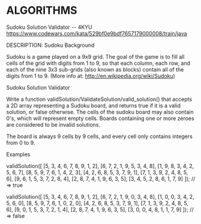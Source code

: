 # ALGORITHMS

Sudoku Solution Validator -- 4KYU
https://www.codewars.com/kata/529bf0e9bdf7657179000008/train/java

DESCRIPTION:
Sudoku Background

Sudoku is a game played on a 9x9 grid. The goal of the game is to fill all cells of the grid with digits from 1 to 9, so that each column, each row, and each of the nine 3x3 sub-grids (also known as blocks) contain all of the digits from 1 to 9.
(More info at: http://en.wikipedia.org/wiki/Sudoku)

Sudoku Solution Validator

Write a function validSolution/ValidateSolution/valid_solution() that accepts a 2D array representing a Sudoku board, and returns true if it is a valid solution, or false otherwise. The cells of the sudoku board may also contain 0's, which will represent empty cells. Boards containing one or more zeroes are considered to be invalid solutions.

The board is always 9 cells by 9 cells, and every cell only contains integers from 0 to 9.

Examples

validSolution([
[5, 3, 4, 6, 7, 8, 9, 1, 2],
[6, 7, 2, 1, 9, 5, 3, 4, 8],
[1, 9, 8, 3, 4, 2, 5, 6, 7],
[8, 5, 9, 7, 6, 1, 4, 2, 3],
[4, 2, 6, 8, 5, 3, 7, 9, 1],
[7, 1, 3, 9, 2, 4, 8, 5, 6],
[9, 6, 1, 5, 3, 7, 2, 8, 4],
[2, 8, 7, 4, 1, 9, 6, 3, 5],
[3, 4, 5, 2, 8, 6, 1, 7, 9]
]); // => true


validSolution([
[5, 3, 4, 6, 7, 8, 9, 1, 2],
[6, 7, 2, 1, 9, 0, 3, 4, 8],
[1, 0, 0, 3, 4, 2, 5, 6, 0],
[8, 5, 9, 7, 6, 1, 0, 2, 0],
[4, 2, 6, 8, 5, 3, 7, 9, 1],
[7, 1, 3, 9, 2, 4, 8, 5, 6],
[9, 0, 1, 5, 3, 7, 2, 1, 4],
[2, 8, 7, 4, 1, 9, 6, 3, 5],
[3, 0, 0, 4, 8, 1, 1, 7, 9]
]); // => false